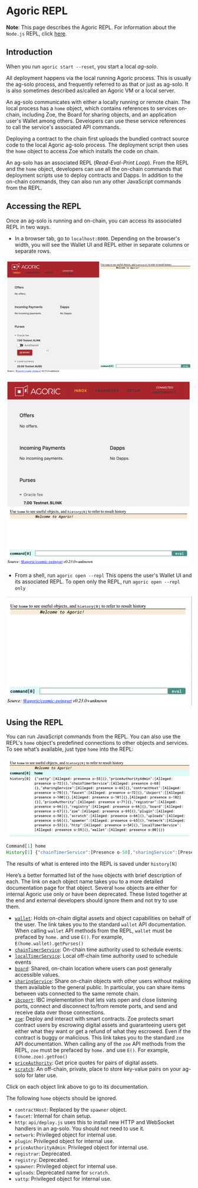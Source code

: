 # Agoric REPL

**Note**: This page describes the Agoric REPL. For information about the `Node.js` REPL, 
click [here](https://nodejs.org/api/repl.html).

## Introduction

When you run `agoric start --reset`, you start a local *ag-solo*. 

All deployment happens via the local running Agoric process. This is usually the 
ag-solo process, and frequently referred to as that or just as ag-solo. It is also 
sometimes described as/called an Agoric VM or a local server.

An ag-solo communicates with either a locally running or remote chain. The local process 
has a `home` object, which contains references to services on-chain, including Zoe, the 
Board for sharing objects, and an application user's Wallet among others. Developers can 
use these service references to call the service's associated API commands.

Deploying a contract to the chain first uploads the bundled contract source code to the 
local Agoric ag-solo process. The deployment script then uses the `home` object to access 
Zoe which installs the code on chain.

An ag-solo has an associated REPL (*Read-Eval-Print Loop*). From the REPL and the `home`
object, developers can use all the on-chain commands that deployment scripts use to 
deploy contracts and Dapps. In addition to the on-chain commands, they can also run
any other JavaScript commands from the REPL. 

## Accessing the REPL

Once an ag-solo is running and on-chain, you can access its associated REPL
in two ways. 
- In a browser tab, go to `localhost:8000`. Depending on the browser's width, you
  will see the Wallet UI and REPL either in separate columns or separate rows.

![Wallet and REPL](./assets/walletAndREPLColumns.png)

![Wallet and REPL](./assets/walletAndREPLRows.png)

- From a shell, run `agoric open --repl` This opens the user's Wallet UI and its
  associated REPL. To open only the REPL, run `agoric open --repl only`

![REPL](./assets/REPL.png)

## Using the REPL

You can run JavaScript commands from the REPL. You can also use the REPL's 
`home` object's predefined connections to other objects and services. To see what’s 
available, just type `home` into the REPL:

![home](./assets/home.png)

```js
Command[1] home
History[1] {"chainTimerService":[Presence o-50],"sharingService":[Presence o-51],"contractHost":[Presence o-52],"ibcport":[Presence o-53],"registrar":[Presence o-54],"registry":[Presence o-55],"zoe":[Presence o-56],"localTimerService":[Presence o-57],"uploads":[Presence o-58],"spawner":[Presence o-59],"wallet":[Presence o-60],"network":[Presence o-61],"http":[Presence o-62]}
```
The results of what is entered into the REPL is saved under `history[N]`

Here’s a better formatted list of the `home` objects with brief description of each. The
link on each object name takes you to a more detailed documentation page for that object.
Several `home` objects are either for internal Agoric use only or have been deprecated. These
listed together at the end and external developers should ignore them and not try to use
them.

- [`wallet`](/wallet-api.md): Holds on-chain digital assets and object capabilities on behalf of the user.
   The link takes you to the standard `wallet` API documentation. When calling
   `wallet` API methods from the REPL, `wallet` must be prefaced by
   `home.` and use `E()`. For example, `E(home.wallet).getPurses()`   
- [`chainTimerService`](./timerServices.md): On-chain time authority used to schedule events.
- [`localTimerService`](./timerServices.md): Local off-chain time authority used to schedule events 
- [`board`](./board.md): Shared, on-chain location where users can post generally accessible values.
- [`sharingService`](./sharingService.md): Share on-chain objects with other users without making them
  available to the general public. In particular, you can share items between vats connected to the 
  same remote chain.
- [`ibcport`](./networking.md): IBC implementation that lets vats open and close listening ports, 
  connect and disconnect to/from remote ports, and send and receive data over those connections.
- [`zoe`](/zoe/api/zoe.md): Deploy and interact with smart contracts. Zoe protects smart contract users by escrowing
  digital assets and guaranteeing users get either what they want or get a refund of what they escrowed. Even if the
  contract is buggy or malicious. This link takes you to the standard `zoe` API documentation. When calling
  any of the `zoe` API methods from the REPL, `zoe` must be prefaced by `home.` and use `E()`. For example, `E(home.zoe).getFoo()` 
- [`priceAuthority`](./priceAuthority.md): Get price quotes for pairs of digital assets.
- [`scratch`](./scratch.md): An off-chain, private, place to store key-value pairs on your ag-solo for later use.

Click on each object link above to go to its documentation.

The following `home` objects should be ignored.
- `contractHost`: Replaced by the `spawner` object.
- `faucet`: Internal for chain setup.
- `http`: `api/deploy.js` uses this to install new HTTP and WebSocket handlers in an
   ag-solo.  You should not need to use it. 
- `network`: Privileged object for internal use.
- `plugin`: Privileged object for internal use.
- `priceAuthorityAdmin`: Privileged object for internal use.
- `registrar`: Deprecated.
- `registry`: Deprecated.
- `spawner`: Privileged object for internal use.
- `uploads`: Deprecated name for `scratch`.
- `vattp`: Privileged object for internal use.

